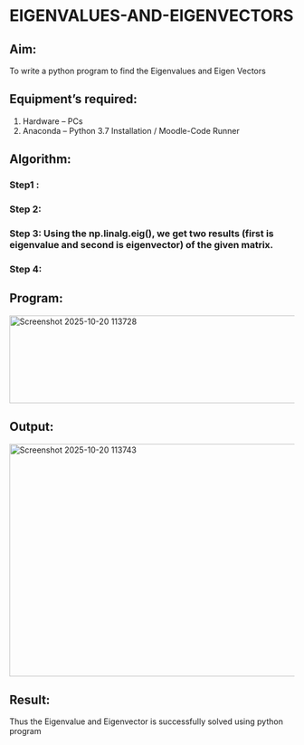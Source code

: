 # EIGENVALUES-AND-EIGENVECTORS
## Aim:
To write a python program to find the Eigenvalues and Eigen Vectors
## Equipment’s required:
1. 	Hardware – PCs
2. 	Anaconda – Python 3.7 Installation / Moodle-Code Runner
## Algorithm:
### Step1 : 
### Step 2: 
### Step 3: Using the np.linalg.eig(),  we get two results (first is eigenvalue and second is eigenvector) of the given matrix.
### Step 4: 

## Program:
<img width="646" height="155" alt="Screenshot 2025-10-20 113728" src="https://github.com/user-attachments/assets/ca3d3444-36fb-413a-8bff-63549d2a3260" />


## Output:
<img width="1165" height="411" alt="Screenshot 2025-10-20 113743" src="https://github.com/user-attachments/assets/520aeb9f-ea81-4f09-a557-9305a3722e2a" />

## Result:
Thus the Eigenvalue and Eigenvector is successfully solved using python program
